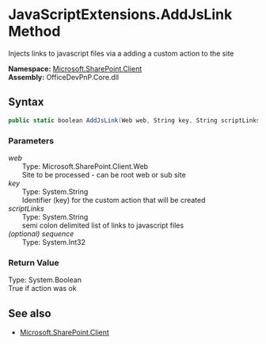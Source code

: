 # JavaScriptExtensions.AddJsLink Method  
Injects links to javascript files via a adding a custom action to the site  

**Namespace:** [Microsoft.SharePoint.Client](Microsoft.SharePoint.Client.md)  
**Assembly:** OfficeDevPnP.Core.dll  
## Syntax
```C#
public static boolean AddJsLink(Web web, String key, String scriptLinks, Int32 sequence)
```
### Parameters
*web*  
&emsp;&emsp;Type: Microsoft.SharePoint.Client.Web  
&emsp;&emsp;Site to be processed - can be root web or sub site  
*key*  
&emsp;&emsp;Type: System.String  
&emsp;&emsp;Identifier (key) for the custom action that will be created  
*scriptLinks*  
&emsp;&emsp;Type: System.String  
&emsp;&emsp;semi colon delimited list of links to javascript files  
*(optional) sequence*  
&emsp;&emsp;Type: System.Int32  
### Return Value
Type: System.Boolean  
True if action was ok

## See also
- [Microsoft.SharePoint.Client](Microsoft.SharePoint.Client.md)

